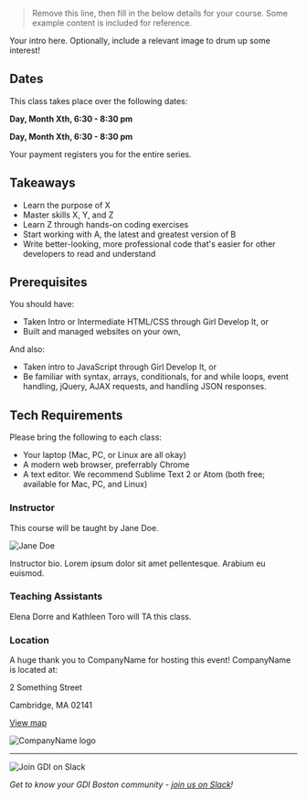 > Remove this line, then fill in the below details for your course. Some example content is included for reference.

Your intro here. Optionally, include a relevant image to drum up some interest!

## Dates

This class takes place over the following dates:

**Day, Month Xth, 6:30 - 8:30 pm**

**Day, Month Xth, 6:30 - 8:30 pm**

Your payment registers you for the entire series.

## Takeaways

- Learn the purpose of X
- Master skills X, Y, and Z
- Learn Z through hands-on coding exercises
- Start working with A, the latest and greatest version of B
- Write better-looking, more professional code that's easier for other developers to read and understand

## Prerequisites

You should have:

- Taken Intro or Intermediate HTML/CSS through Girl Develop It, or
- Built and managed websites on your own,

And also:
- Taken intro to JavaScript through Girl Develop It, or
- Be familiar with syntax, arrays, conditionals, for and while loops, event handling, jQuery, AJAX requests, and handling JSON responses.

## Tech Requirements

Please bring the following to each class:

- Your laptop (Mac, PC, or Linux are all okay)
- A modern web browser, preferrably Chrome
- A text editor. We recommend Sublime Text 2 or Atom (both free; available for Mac, PC, and Linux)

### Instructor

This course will be taught by Jane Doe.

<img src="http://placehold.it/300x300" alt="Jane Doe" />

Instructor bio. Lorem ipsum dolor sit amet pellentesque. Arabium eu euismod.

### Teaching Assistants

Elena Dorre and Kathleen Toro will TA this class.

### Location

A huge thank you to CompanyName for hosting this event! CompanyName is located at:

2 Something Street

Cambridge, MA 02141

[View map](https://goo.gl/maps/SEgUZVGENW82)

<img src="http://placehold.it/300x75" alt="CompanyName logo" />

---

<img src="https://a248.e.akamai.net/secure.meetupstatic.com/photos/event/8/6/3/c/600_452194364.jpeg" alt="Join GDI on Slack" />

_Get to know your GDI Boston community - [join us on Slack](https://gdiboston-slack.herokuapp.com/)!_
